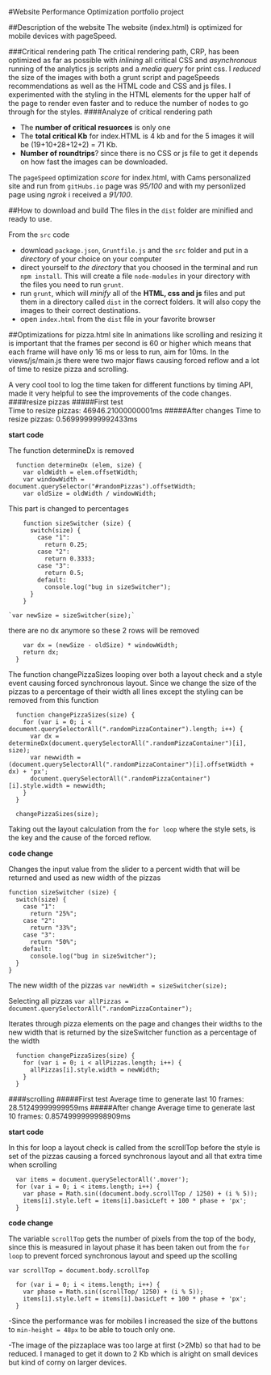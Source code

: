 #Website Performance Optimization portfolio project

##Description of the website
The website (index.html) is optimized for mobile devices with pageSpeed. 

###Critical rendering path
The critical rendering path, CRP, has been optimized as far as possible with _inlining_ all critical CSS and _asynchronous_ running of the analytics js scripts and a _media query_ for print css. I _reduced_ the size of the images with both a grunt script and pageSpeeds recommendations as well as the HTML code and CSS and js files. 
I experimented with the styling in the HTML elements for the upper half of the page to render even faster and to reduce the number of nodes to go through for the styles. 
####Analyze of critical rendering path 
- The **number of critical resuorces** is only one
- The **total critical Kb** for index.HTML is 4 kb and for the 5 images it will be (19+10+28+12+2) = 71 Kb. 
- **Number of roundtrips**? since there is no CSS or js file to get it depends on how fast the images can be downloaded. 

The `pageSpeed` optimization _score_ for index.html, 
with Cams personalized site and run from `gitHubs.io` page was _95/100_ and with my personlized page using _ngrok_ i received a _91/100_. 

##How to download and build
The files in the `dist` folder are minified and ready to use.

From the `src` code
- download `package.json`, `Gruntfile.js` and the `src` folder and put in a _directory_ of your choice on your computer
- direct yourself to _the directory_ that you choosed in the terminal and run `npm install`. This will create a file `node-modules` in your directory with the files you need to run `grunt`.
- run `grunt`, which will _minify_ all of the **HTML, css and js** files and put them in a directory called `dist` in the correct folders. It will also copy the images to their correct destinations.
- open `index.html` from the `dist` file in your favorite browser

##Optimizations for pizza.html site 
In animations like scrolling and resizing it is important that the frames per second is 60 or higher which means that each frame will have only 16 ms or less to run, aim for 10ms. 
In the views/js/main.js there were two major flaws causing forced reflow and a lot of time to resize pizza and scrolling.

A very cool tool to log the time taken for different functions by timing API, made it very helpful to see the improvements of the code changes.
####resize pizzas
#####First test  
Time to resize pizzas: 46946.21000000001ms
#####After changes 
Time to resize pizzas: 0.569999999992433ms

**start code**

The function determineDx is removed
```
  function determineDx (elem, size) {
    var oldWidth = elem.offsetWidth;
    var windowWidth = document.querySelector("#randomPizzas").offsetWidth;
    var oldSize = oldWidth / windowWidth;
```
This part is changed to percentages
```   
    function sizeSwitcher (size) {
      switch(size) {
        case "1":
          return 0.25;
        case "2":
          return 0.3333;
        case "3":
          return 0.5;
        default:
          console.log("bug in sizeSwitcher");
      }
    }
```

    `var newSize = sizeSwitcher(size);`


there are no dx anymore so these 2 rows will be removed
```
    var dx = (newSize - oldSize) * windowWidth;
    return dx;
  }
```
The function changePizzaSizes looping over both a layout check and a style event causing forced synchronous layout. Since we change the size of the pizzas to a percentage of their width all lines except the styling can be removed from this function
```
  function changePizzaSizes(size) {
    for (var i = 0; i < document.querySelectorAll(".randomPizzaContainer").length; i++) {
      var dx = determineDx(document.querySelectorAll(".randomPizzaContainer")[i], size);
      var newwidth = (document.querySelectorAll(".randomPizzaContainer")[i].offsetWidth + dx) + 'px';
      document.querySelectorAll(".randomPizzaContainer")[i].style.width = newwidth;
    }
  }

  changePizzaSizes(size);
```

Taking out the layout calculation from the `for loop` where the style sets, is the key and the cause of the forced reflow.

**code change**

  Changes the input value from the slider to a percent width that will be returned and used as new width of the pizzas
  ```
  function sizeSwitcher (size) {
    switch(size) {
      case "1":
        return "25%";
      case "2":
        return "33%";
      case "3":
        return "50%";
      default:
        console.log("bug in sizeSwitcher");
    }
  }
  ```

The new width of the pizzas
  `var newWidth = sizeSwitcher(size);`

Selecting all pizzas
  `var allPizzas = document.querySelectorAll(".randomPizzaContainer");`

Iterates through pizza elements on the page and changes their widths to the new width that is returned by the sizeSwitcher function as a percentage of the width
```
  function changePizzaSizes(size) {
    for (var i = 0; i < allPizzas.length; i++) {
      allPizzas[i].style.width = newWidth;
    }
  }
```

####scrolling
#####First test 
Average time to generate last 10 frames: 28.51249999999959ms
#####After change 
Average time to generate last 10 frames: 0.8574999999998909ms

**start code**

In this for loop a layout check is called from the scrollTop before the style is set of the pizzas causing a forced synchronous layout and all that extra time when scrolling
```
  var items = document.querySelectorAll('.mover');
  for (var i = 0; i < items.length; i++) {
    var phase = Math.sin((document.body.scrollTop / 1250) + (i % 5));
    items[i].style.left = items[i].basicLeft + 100 * phase + 'px';
  }
```
**code change**

The variable `scrollTop` gets the number of pixels from the top of the body, since this is measured in layout phase it has been taken out from the `for loop` to prevent forced synchronous layout and speed up the scolling

  `var scrollTop = document.body.scrollTop`

```
  for (var i = 0; i < items.length; i++) {
    var phase = Math.sin((scrollTop/ 1250) + (i % 5));
    items[i].style.left = items[i].basicLeft + 100 * phase + 'px';
  }
```

-Since the performance was for mobiles I increased the size of the buttons to `min-height = 48px` to be able to touch only one.

-The image of the pizzaplace was too large at first (>2Mb) so that had to be reduced. I managed to get it down to 2 Kb which is alright on small devices but kind of corny on larger devices.





